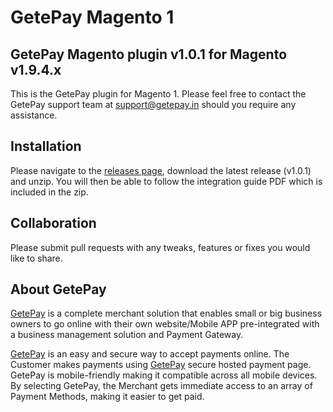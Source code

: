 # GetePay Magento 1
## GetePay Magento plugin v1.0.1 for Magento v1.9.4.x

This is the GetePay plugin for Magento 1. Please feel free to contact the GetePay support team at support@getepay.in should you require any assistance.

## Installation

Please navigate to the [releases page](https://github.com/monusinghlodhi/getepay-magento-1/releases), download the latest release (v1.0.1) and unzip. You will then be able to follow the integration guide PDF which is included in the zip.

## Collaboration

Please submit pull requests with any tweaks, features or fixes you would like to share.

## About GetePay

[GetePay](https://getepay.in/payment/) is a complete merchant solution that enables small or big business owners to go online with their own website/Mobile APP pre-integrated with a business management solution and Payment Gateway.

[GetePay](https://getepay.in/payment/) is an easy and secure way to accept payments online. The Customer makes payments using [GetePay](https://getepay.in/payment/) secure hosted payment page. GetePay is mobile-friendly making it compatible across all mobile devices. By selecting GetePay, the Merchant gets immediate access to an array of Payment Methods, making it easier to get paid.